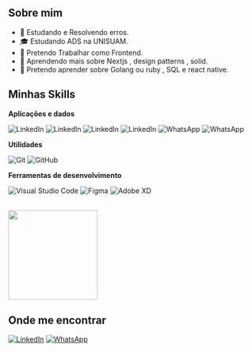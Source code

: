 

## Sobre mim

- 🤔 Estudando e Resolvendo erros.
- 🎓 Estudando ADS na UNISUAM.
- 💼 Pretendo Trabalhar como Frontend.
- 🌱 Aprendendo mais sobre Nextjs , design patterns , solid.
- 🌱 Pretendo aprender sobre Golang ou ruby , SQL e react native.

## Minhas Skills

**Aplicações e dados**

<p align="left">
  <img src="https://img.shields.io/badge/JavaScript-F7DF1E?style=for-the-badge&logo=javascript&logoColor=black" alt="LinkedIn"/>
  <img src="https://img.shields.io/badge/TypeScript-007ACC?style=for-the-badge&logo=typescript&logoColor=white" alt="LinkedIn"/>
  <img src="https://img.shields.io/badge/Tailwind_CSS-38B2AC?style=for-the-badge&logo=tailwind-css&logoColor=white" alt="LinkedIn"/>
  <img src="https://img.shields.io/badge/next.js-000000?style=for-the-badge&logo=nextdotjs&logoColor=white" alt="LinkedIn"/>
  <img src="https://shields.io/badge/react-black?logo=react&style=for-the-badge" alt="WhatsApp"/>
  <img src="https://img.shields.io/badge/Amazon_AWS-232F3E?style=for-the-badge&logo=amazon-aws&logoColor=white" alt="WhatsApp"/>
</p>


**Utilidades**

![Git](https://img.shields.io/badge/-Git-333333?style=flat&logo=git)
![GitHub](https://img.shields.io/badge/-GitHub-333333?style=flat&logo=github)


**Ferramentas de desenvolvimento**

![Visual Studio Code](https://img.shields.io/badge/-Visual%20Studio%20Code-333333?style=flat&logo=visual-studio-code&logoColor=007ACC)
![Figma](https://img.shields.io/badge/-Figma-333333?style=flat&logo=figma&logoColor=007ACC)
![Adobe XD](https://img.shields.io/badge/-Adobe%20XD-333333?style=flat&logo=adobe-xd&logoColor=007ACC)

<br/>

<a href="/" title="Miguel Luis">
  <img height="180em" src="https://camo.githubusercontent.com/9372db388cebf20a60ae51c4e3652cb4570066a3db05ce9c99fdae2df0ec8228/68747470733a2f2f626c6f6773656d7365726966612e66696c65732e776f726470726573732e636f6d2f323031362f30352f30312d766964612d6e6f2d66757475726f2d706f722d6a6f73616e2d676f6e7a616c657a2e6a7067" />
</a>

## Onde me encontrar

<p align="left">
  <a href="https://www.linkedin.com/in/miguel-luis-8533022a0/" title="LinkedIn">
  <img src="https://img.shields.io/badge/Twitter-1DA1F2?style=for-the-badge&logo=twitter&logoColor=white" alt="LinkedIn"/></a>
  <a href="https://github.com/Miguelluisdev" title="Github">
  <img src="https://img.shields.io/badge/GitHub-100000?style=for-the-badge&logo=github&logoColor=white" alt="WhatsApp"/></a>
</p>

